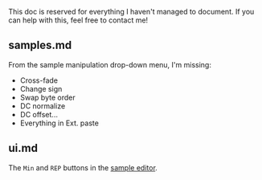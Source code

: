 This doc is reserved for everything I haven't managed to document.
If you can help with this, feel free to contact me!

## samples.md

<!-- TODO: Dropdown or drop-down? -->

From the sample manipulation drop-down menu, I'm missing:

- Cross-fade
- Change sign
- Swap byte order
- DC normalize
- DC offset...
- Everything in Ext. paste

## ui.md

The `Min` and `REP` buttons in the [sample editor](./ui.md#sample-editor).
